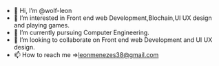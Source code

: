 - 👋 Hi, I’m @wolf-leon
- 👀 I’m interested in Front end web Development,Blochain,UI UX design and playing games.
- 🌱 I’m currently pursuing Computer Engineering.
- 💞️ I’m looking to collaborate on Front end web Development and UI UX design.
- 📫 How to reach me =>leonmenezes38@gmail.com

<!---
wolf-leon/wolf-leon is a ✨ special ✨ repository because its `README.md` (this file) appears on your GitHub profile.
You can click the Preview link to take a look at your changes.
--->
